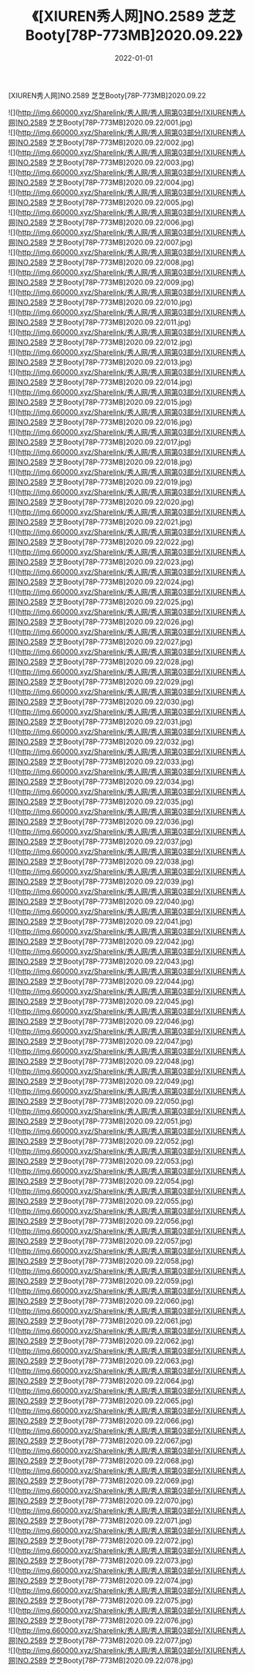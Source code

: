 ﻿---
layout: post
title:  《[XIUREN秀人网]NO.2589 芝芝Booty[78P-773MB]2020.09.22》
date:   2022-01-01
img: http://img.660000.xyz/Sharelink/秀人网/秀人网第03部分/[XIUREN秀人网]NO.2589 芝芝Booty[78P-773MB]2020.09.22/000.jpg
categories: [美女, 清纯, 唯美]
---

[XIUREN秀人网]NO.2589 芝芝Booty[78P-773MB]2020.09.22

 ![](http://img.660000.xyz/Sharelink/秀人网/秀人网第03部分/[XIUREN秀人网]NO.2589 芝芝Booty[78P-773MB]2020.09.22/001.jpg) <br>![](http://img.660000.xyz/Sharelink/秀人网/秀人网第03部分/[XIUREN秀人网]NO.2589 芝芝Booty[78P-773MB]2020.09.22/002.jpg) <br>![](http://img.660000.xyz/Sharelink/秀人网/秀人网第03部分/[XIUREN秀人网]NO.2589 芝芝Booty[78P-773MB]2020.09.22/003.jpg) <br>![](http://img.660000.xyz/Sharelink/秀人网/秀人网第03部分/[XIUREN秀人网]NO.2589 芝芝Booty[78P-773MB]2020.09.22/004.jpg) <br>![](http://img.660000.xyz/Sharelink/秀人网/秀人网第03部分/[XIUREN秀人网]NO.2589 芝芝Booty[78P-773MB]2020.09.22/005.jpg) <br>![](http://img.660000.xyz/Sharelink/秀人网/秀人网第03部分/[XIUREN秀人网]NO.2589 芝芝Booty[78P-773MB]2020.09.22/006.jpg) <br>![](http://img.660000.xyz/Sharelink/秀人网/秀人网第03部分/[XIUREN秀人网]NO.2589 芝芝Booty[78P-773MB]2020.09.22/007.jpg) <br>![](http://img.660000.xyz/Sharelink/秀人网/秀人网第03部分/[XIUREN秀人网]NO.2589 芝芝Booty[78P-773MB]2020.09.22/008.jpg) <br>![](http://img.660000.xyz/Sharelink/秀人网/秀人网第03部分/[XIUREN秀人网]NO.2589 芝芝Booty[78P-773MB]2020.09.22/009.jpg) <br>![](http://img.660000.xyz/Sharelink/秀人网/秀人网第03部分/[XIUREN秀人网]NO.2589 芝芝Booty[78P-773MB]2020.09.22/010.jpg) <br>![](http://img.660000.xyz/Sharelink/秀人网/秀人网第03部分/[XIUREN秀人网]NO.2589 芝芝Booty[78P-773MB]2020.09.22/011.jpg) <br>![](http://img.660000.xyz/Sharelink/秀人网/秀人网第03部分/[XIUREN秀人网]NO.2589 芝芝Booty[78P-773MB]2020.09.22/012.jpg) <br>![](http://img.660000.xyz/Sharelink/秀人网/秀人网第03部分/[XIUREN秀人网]NO.2589 芝芝Booty[78P-773MB]2020.09.22/013.jpg) <br>![](http://img.660000.xyz/Sharelink/秀人网/秀人网第03部分/[XIUREN秀人网]NO.2589 芝芝Booty[78P-773MB]2020.09.22/014.jpg) <br>![](http://img.660000.xyz/Sharelink/秀人网/秀人网第03部分/[XIUREN秀人网]NO.2589 芝芝Booty[78P-773MB]2020.09.22/015.jpg) <br>![](http://img.660000.xyz/Sharelink/秀人网/秀人网第03部分/[XIUREN秀人网]NO.2589 芝芝Booty[78P-773MB]2020.09.22/016.jpg) <br>![](http://img.660000.xyz/Sharelink/秀人网/秀人网第03部分/[XIUREN秀人网]NO.2589 芝芝Booty[78P-773MB]2020.09.22/017.jpg) <br>![](http://img.660000.xyz/Sharelink/秀人网/秀人网第03部分/[XIUREN秀人网]NO.2589 芝芝Booty[78P-773MB]2020.09.22/018.jpg) <br>![](http://img.660000.xyz/Sharelink/秀人网/秀人网第03部分/[XIUREN秀人网]NO.2589 芝芝Booty[78P-773MB]2020.09.22/019.jpg) <br>![](http://img.660000.xyz/Sharelink/秀人网/秀人网第03部分/[XIUREN秀人网]NO.2589 芝芝Booty[78P-773MB]2020.09.22/020.jpg) <br>![](http://img.660000.xyz/Sharelink/秀人网/秀人网第03部分/[XIUREN秀人网]NO.2589 芝芝Booty[78P-773MB]2020.09.22/021.jpg) <br>![](http://img.660000.xyz/Sharelink/秀人网/秀人网第03部分/[XIUREN秀人网]NO.2589 芝芝Booty[78P-773MB]2020.09.22/022.jpg) <br>![](http://img.660000.xyz/Sharelink/秀人网/秀人网第03部分/[XIUREN秀人网]NO.2589 芝芝Booty[78P-773MB]2020.09.22/023.jpg) <br>![](http://img.660000.xyz/Sharelink/秀人网/秀人网第03部分/[XIUREN秀人网]NO.2589 芝芝Booty[78P-773MB]2020.09.22/024.jpg) <br>![](http://img.660000.xyz/Sharelink/秀人网/秀人网第03部分/[XIUREN秀人网]NO.2589 芝芝Booty[78P-773MB]2020.09.22/025.jpg) <br>![](http://img.660000.xyz/Sharelink/秀人网/秀人网第03部分/[XIUREN秀人网]NO.2589 芝芝Booty[78P-773MB]2020.09.22/026.jpg) <br>![](http://img.660000.xyz/Sharelink/秀人网/秀人网第03部分/[XIUREN秀人网]NO.2589 芝芝Booty[78P-773MB]2020.09.22/027.jpg) <br>![](http://img.660000.xyz/Sharelink/秀人网/秀人网第03部分/[XIUREN秀人网]NO.2589 芝芝Booty[78P-773MB]2020.09.22/028.jpg) <br>![](http://img.660000.xyz/Sharelink/秀人网/秀人网第03部分/[XIUREN秀人网]NO.2589 芝芝Booty[78P-773MB]2020.09.22/029.jpg) <br>![](http://img.660000.xyz/Sharelink/秀人网/秀人网第03部分/[XIUREN秀人网]NO.2589 芝芝Booty[78P-773MB]2020.09.22/030.jpg) <br>![](http://img.660000.xyz/Sharelink/秀人网/秀人网第03部分/[XIUREN秀人网]NO.2589 芝芝Booty[78P-773MB]2020.09.22/031.jpg) <br>![](http://img.660000.xyz/Sharelink/秀人网/秀人网第03部分/[XIUREN秀人网]NO.2589 芝芝Booty[78P-773MB]2020.09.22/032.jpg) <br>![](http://img.660000.xyz/Sharelink/秀人网/秀人网第03部分/[XIUREN秀人网]NO.2589 芝芝Booty[78P-773MB]2020.09.22/033.jpg) <br>![](http://img.660000.xyz/Sharelink/秀人网/秀人网第03部分/[XIUREN秀人网]NO.2589 芝芝Booty[78P-773MB]2020.09.22/034.jpg) <br>![](http://img.660000.xyz/Sharelink/秀人网/秀人网第03部分/[XIUREN秀人网]NO.2589 芝芝Booty[78P-773MB]2020.09.22/035.jpg) <br>![](http://img.660000.xyz/Sharelink/秀人网/秀人网第03部分/[XIUREN秀人网]NO.2589 芝芝Booty[78P-773MB]2020.09.22/036.jpg) <br>![](http://img.660000.xyz/Sharelink/秀人网/秀人网第03部分/[XIUREN秀人网]NO.2589 芝芝Booty[78P-773MB]2020.09.22/037.jpg) <br>![](http://img.660000.xyz/Sharelink/秀人网/秀人网第03部分/[XIUREN秀人网]NO.2589 芝芝Booty[78P-773MB]2020.09.22/038.jpg) <br>![](http://img.660000.xyz/Sharelink/秀人网/秀人网第03部分/[XIUREN秀人网]NO.2589 芝芝Booty[78P-773MB]2020.09.22/039.jpg) <br>![](http://img.660000.xyz/Sharelink/秀人网/秀人网第03部分/[XIUREN秀人网]NO.2589 芝芝Booty[78P-773MB]2020.09.22/040.jpg) <br>![](http://img.660000.xyz/Sharelink/秀人网/秀人网第03部分/[XIUREN秀人网]NO.2589 芝芝Booty[78P-773MB]2020.09.22/041.jpg) <br>![](http://img.660000.xyz/Sharelink/秀人网/秀人网第03部分/[XIUREN秀人网]NO.2589 芝芝Booty[78P-773MB]2020.09.22/042.jpg) <br>![](http://img.660000.xyz/Sharelink/秀人网/秀人网第03部分/[XIUREN秀人网]NO.2589 芝芝Booty[78P-773MB]2020.09.22/043.jpg) <br>![](http://img.660000.xyz/Sharelink/秀人网/秀人网第03部分/[XIUREN秀人网]NO.2589 芝芝Booty[78P-773MB]2020.09.22/044.jpg) <br>![](http://img.660000.xyz/Sharelink/秀人网/秀人网第03部分/[XIUREN秀人网]NO.2589 芝芝Booty[78P-773MB]2020.09.22/045.jpg) <br>![](http://img.660000.xyz/Sharelink/秀人网/秀人网第03部分/[XIUREN秀人网]NO.2589 芝芝Booty[78P-773MB]2020.09.22/046.jpg) <br>![](http://img.660000.xyz/Sharelink/秀人网/秀人网第03部分/[XIUREN秀人网]NO.2589 芝芝Booty[78P-773MB]2020.09.22/047.jpg) <br>![](http://img.660000.xyz/Sharelink/秀人网/秀人网第03部分/[XIUREN秀人网]NO.2589 芝芝Booty[78P-773MB]2020.09.22/048.jpg) <br>![](http://img.660000.xyz/Sharelink/秀人网/秀人网第03部分/[XIUREN秀人网]NO.2589 芝芝Booty[78P-773MB]2020.09.22/049.jpg) <br>![](http://img.660000.xyz/Sharelink/秀人网/秀人网第03部分/[XIUREN秀人网]NO.2589 芝芝Booty[78P-773MB]2020.09.22/050.jpg) <br>![](http://img.660000.xyz/Sharelink/秀人网/秀人网第03部分/[XIUREN秀人网]NO.2589 芝芝Booty[78P-773MB]2020.09.22/051.jpg) <br>![](http://img.660000.xyz/Sharelink/秀人网/秀人网第03部分/[XIUREN秀人网]NO.2589 芝芝Booty[78P-773MB]2020.09.22/052.jpg) <br>![](http://img.660000.xyz/Sharelink/秀人网/秀人网第03部分/[XIUREN秀人网]NO.2589 芝芝Booty[78P-773MB]2020.09.22/053.jpg) <br>![](http://img.660000.xyz/Sharelink/秀人网/秀人网第03部分/[XIUREN秀人网]NO.2589 芝芝Booty[78P-773MB]2020.09.22/054.jpg) <br>![](http://img.660000.xyz/Sharelink/秀人网/秀人网第03部分/[XIUREN秀人网]NO.2589 芝芝Booty[78P-773MB]2020.09.22/055.jpg) <br>![](http://img.660000.xyz/Sharelink/秀人网/秀人网第03部分/[XIUREN秀人网]NO.2589 芝芝Booty[78P-773MB]2020.09.22/056.jpg) <br>![](http://img.660000.xyz/Sharelink/秀人网/秀人网第03部分/[XIUREN秀人网]NO.2589 芝芝Booty[78P-773MB]2020.09.22/057.jpg) <br>![](http://img.660000.xyz/Sharelink/秀人网/秀人网第03部分/[XIUREN秀人网]NO.2589 芝芝Booty[78P-773MB]2020.09.22/058.jpg) <br>![](http://img.660000.xyz/Sharelink/秀人网/秀人网第03部分/[XIUREN秀人网]NO.2589 芝芝Booty[78P-773MB]2020.09.22/059.jpg) <br>![](http://img.660000.xyz/Sharelink/秀人网/秀人网第03部分/[XIUREN秀人网]NO.2589 芝芝Booty[78P-773MB]2020.09.22/060.jpg) <br>![](http://img.660000.xyz/Sharelink/秀人网/秀人网第03部分/[XIUREN秀人网]NO.2589 芝芝Booty[78P-773MB]2020.09.22/061.jpg) <br>![](http://img.660000.xyz/Sharelink/秀人网/秀人网第03部分/[XIUREN秀人网]NO.2589 芝芝Booty[78P-773MB]2020.09.22/062.jpg) <br>![](http://img.660000.xyz/Sharelink/秀人网/秀人网第03部分/[XIUREN秀人网]NO.2589 芝芝Booty[78P-773MB]2020.09.22/063.jpg) <br>![](http://img.660000.xyz/Sharelink/秀人网/秀人网第03部分/[XIUREN秀人网]NO.2589 芝芝Booty[78P-773MB]2020.09.22/064.jpg) <br>![](http://img.660000.xyz/Sharelink/秀人网/秀人网第03部分/[XIUREN秀人网]NO.2589 芝芝Booty[78P-773MB]2020.09.22/065.jpg) <br>![](http://img.660000.xyz/Sharelink/秀人网/秀人网第03部分/[XIUREN秀人网]NO.2589 芝芝Booty[78P-773MB]2020.09.22/066.jpg) <br>![](http://img.660000.xyz/Sharelink/秀人网/秀人网第03部分/[XIUREN秀人网]NO.2589 芝芝Booty[78P-773MB]2020.09.22/067.jpg) <br>![](http://img.660000.xyz/Sharelink/秀人网/秀人网第03部分/[XIUREN秀人网]NO.2589 芝芝Booty[78P-773MB]2020.09.22/068.jpg) <br>![](http://img.660000.xyz/Sharelink/秀人网/秀人网第03部分/[XIUREN秀人网]NO.2589 芝芝Booty[78P-773MB]2020.09.22/069.jpg) <br>![](http://img.660000.xyz/Sharelink/秀人网/秀人网第03部分/[XIUREN秀人网]NO.2589 芝芝Booty[78P-773MB]2020.09.22/070.jpg) <br>![](http://img.660000.xyz/Sharelink/秀人网/秀人网第03部分/[XIUREN秀人网]NO.2589 芝芝Booty[78P-773MB]2020.09.22/071.jpg) <br>![](http://img.660000.xyz/Sharelink/秀人网/秀人网第03部分/[XIUREN秀人网]NO.2589 芝芝Booty[78P-773MB]2020.09.22/072.jpg) <br>![](http://img.660000.xyz/Sharelink/秀人网/秀人网第03部分/[XIUREN秀人网]NO.2589 芝芝Booty[78P-773MB]2020.09.22/073.jpg) <br>![](http://img.660000.xyz/Sharelink/秀人网/秀人网第03部分/[XIUREN秀人网]NO.2589 芝芝Booty[78P-773MB]2020.09.22/074.jpg) <br>![](http://img.660000.xyz/Sharelink/秀人网/秀人网第03部分/[XIUREN秀人网]NO.2589 芝芝Booty[78P-773MB]2020.09.22/075.jpg) <br>![](http://img.660000.xyz/Sharelink/秀人网/秀人网第03部分/[XIUREN秀人网]NO.2589 芝芝Booty[78P-773MB]2020.09.22/076.jpg) <br>![](http://img.660000.xyz/Sharelink/秀人网/秀人网第03部分/[XIUREN秀人网]NO.2589 芝芝Booty[78P-773MB]2020.09.22/077.jpg) <br>![](http://img.660000.xyz/Sharelink/秀人网/秀人网第03部分/[XIUREN秀人网]NO.2589 芝芝Booty[78P-773MB]2020.09.22/078.jpg) <br>